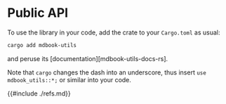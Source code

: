 # Public API

To use the library in your code, add the crate to  your `Cargo.toml` as usual:

```bash
cargo add mdbook-utils
```

and peruse its [documentation][mdbook-utils-docs-rs].

Note that `cargo` changes the dash into an underscore, thus insert `use mdbook_utils::*;` or similar into your code.

{{#include ./refs.md}}
